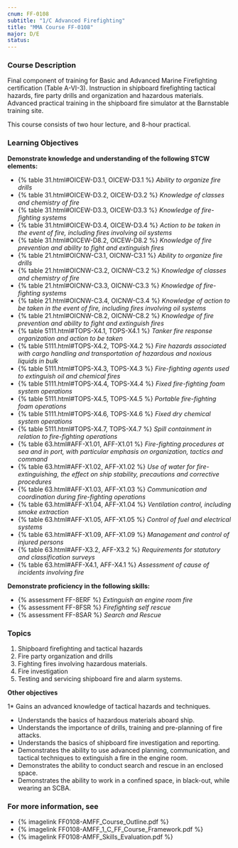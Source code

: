 ```yaml
---
cnum: FF-0108
subtitle: "1/C Advanced Firefighting"
title: "MMA Course FF-0108"
major: D/E
status: 
---
```


### Course Description

Final component of training for Basic and Advanced Marine Firefighting certification (Table A-VI-3). Instruction in shipboard firefighting tactical hazards, fire party drills and organization and hazardous materials. Advanced practical training in the shipboard fire simulator at the Barnstable training site.

This course consists of two hour lecture, and 8-hour practical.


### Learning Objectives

**Demonstrate knowledge and understanding of the following STCW elements:**

* {% table 31.html#OICEW-D3.1, OICEW-D3.1 %} *Ability to organize fire drills*
* {% table 31.html#OICEW-D3.2, OICEW-D3.2 %} *Knowledge of classes and chemistry of fire*
* {% table 31.html#OICEW-D3.3, OICEW-D3.3 %} *Knowledge of fire-fighting systems*
* {% table 31.html#OICEW-D3.4, OICEW-D3.4 %} *Action to be taken in the event of fire, including fires involving oil systems*
* {% table 31.html#OICEW-D8.2, OICEW-D8.2 %} *Knowledge of fire prevention and ability to fight and extinguish fires*
* {% table 21.html#OICNW-C3.1, OICNW-C3.1 %} *Ability to organize fire drills*
* {% table 21.html#OICNW-C3.2, OICNW-C3.2 %} *Knowledge of classes and chemistry of fire*
* {% table 21.html#OICNW-C3.3, OICNW-C3.3 %} *Knowledge of fire-fighting systems*
* {% table 21.html#OICNW-C3.4, OICNW-C3.4 %} *Knowledge of action to be taken in the event of fire, including fires involving oil systems*
* {% table 21.html#OICNW-C8.2, OICNW-C8.2 %} *Knowledge of fire prevention and ability to fight and extinguish fires*
* {% table 5111.html#TOPS-X4.1, TOPS-X4.1 %} *Tanker fire response organization and action to be taken*
* {% table 5111.html#TOPS-X4.2, TOPS-X4.2 %} *Fire hazards associated with cargo handling and transportation of hazardous and noxious liquids in bulk*
* {% table 5111.html#TOPS-X4.3, TOPS-X4.3 %} *Fire-fighting agents used to extinguish oil and chemical fires*
* {% table 5111.html#TOPS-X4.4, TOPS-X4.4 %} *Fixed fire-fighting foam system operations*
* {% table 5111.html#TOPS-X4.5, TOPS-X4.5 %} *Portable fire-fighting foam operations*
* {% table 5111.html#TOPS-X4.6, TOPS-X4.6 %} *Fixed dry chemical system operations*
* {% table 5111.html#TOPS-X4.7, TOPS-X4.7 %} *Spill containment in relation to fire-fighting operations*
* {% table 63.html#AFF-X1.01, AFF-X1.01 %} *Fire-fighting procedures at sea and in port, with particular emphasis on organization, tactics and command*
* {% table 63.html#AFF-X1.02, AFF-X1.02 %} *Use of water for fire-extinguishing, the effect on ship stability, precautions and corrective procedures*
* {% table 63.html#AFF-X1.03, AFF-X1.03 %} *Communication and coordination during fire-fighting operations*
* {% table 63.html#AFF-X1.04, AFF-X1.04 %} *Ventilation control, including smoke extraction*
* {% table 63.html#AFF-X1.05, AFF-X1.05 %} *Control of fuel and electrical systems*
* {% table 63.html#AFF-X1.09, AFF-X1.09 %} *Management and control of injured persons*
* {% table 63.html#AFF-X3.2, AFF-X3.2 %} *Requirements for statutory and classification surveys*
* {% table 63.html#AFF-X4.1, AFF-X4.1 %} *Assessment of cause of incidents involving fire*

**Demonstrate proficiency in the following skills:**

* {% assessment FF-8ERF %} *Extinguish an engine room fire*
* {% assessment FF-8FSR %} *Firefighting self rescue*
* {% assessment FF-8SAR %} *Search and Rescue*

### Topics

1.	Shipboard firefighting and tactical hazards
2.	Fire party organization and drills 
3.	Fighting fires involving hazardous materials. 
4.	Fire investigation
5.	Testing and servicing shipboard fire and alarm systems.



**Other objectives**


1*	Gains an advanced knowledge of tactical hazards and techniques.
*	Understands the basics of hazardous materials aboard ship.
*	Understands the importance of drills, training and pre-planning of fire attacks.
*	Understands the basics of shipboard fire investigation and reporting.
*	Demonstrates the ability to use advanced planning, communication, and tactical techniques to extinguish a fire in the engine room.
*	Demonstrates the ability to conduct search and rescue in an enclosed space.
*	Demonstrates the ability to work in a confined space, in black-out, while wearing an SCBA.

### For more information, see 

* {% imagelink FF0108-AMFF_Course_Outline.pdf %} 
* {% imagelink FF0108-AMFF_1_C_FF_Course_Framework.pdf %} 
* {% imagelink FF0108-AMFF_Skills_Evaluation.pdf %} 



